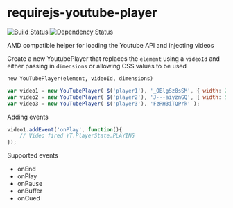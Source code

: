 requirejs-youtube-player
========================
[![Build Status](https://travis-ci.org/thomaswelton/requirejs-youtube-player.png)](https://travis-ci.org/thomaswelton/requirejs-youtube-player)
[![Dependency Status](https://david-dm.org/thomaswelton/requirejs-youtube-player.png)](https://david-dm.org/thomaswelton/requirejs-youtube-player)

AMD compatible helper for loading the Youtube API and injecting videos

Create a new YoutubePlayer that replaces the `element` using a `videoId` and either passing in `dimensions` or allowing CSS values to be used

``new YouTubePlayer(element, videoId, dimensions)``

```javascript
var video1 = new YouTubePlayer( $('player1'), '_OBlgSz8sSM', { width: 200, height:200 } );
var video2 = new YouTubePlayer( $('player2'), 'J---aiyznGQ', { width: 500 } );
var video3 = new YouTubePlayer( $('player3'), 'FzRH3iTQPrk' );
```

Adding events

```javascript
video1.addEvent('onPlay', function(){
	// Video fired YT.PlayerState.PLAYING
});
```

Supported events
- onEnd
- onPlay
- onPause
- onBuffer
- onCued
